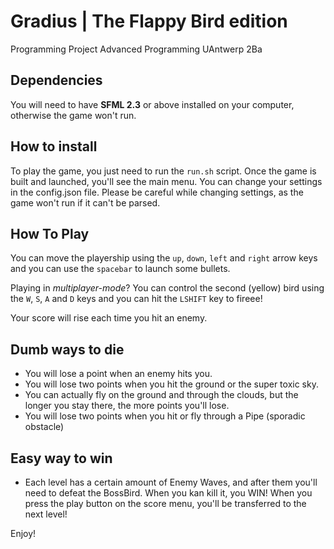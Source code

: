 # Gradius | The Flappy Bird edition
Programming Project Advanced Programming UAntwerp 2Ba

## Dependencies
You will need to have **SFML 2.3** or above installed on your computer, otherwise the game won't run. 

## How to install
To play the game, you just need to run the ```run.sh``` script. 
Once the game is built and launched, you'll see the main menu. You can change your settings in the config.json file. 
Please be careful while changing settings, as the game won't run if it can't be parsed.

## How To Play
You can move the playership using the ``up``, ``down``, ``left``  and ``right``  arrow keys
and you can use the ``spacebar`` to launch some bullets.   

Playing in *multiplayer-mode*? You can control the second (yellow)  bird using the ``W``, ``S``, ``A`` and ``D`` 
keys and you can hit the ```LSHIFT``` key to fireee!

Your score will rise each time you hit an enemy. 

## Dumb ways to die
- You will lose a point when an enemy hits you.  
- You will lose two points when you hit the ground or the super toxic sky. 
- You can actually fly on the ground and through the clouds, but 
the longer you stay there, the more points you'll lose. 
- You will lose two points when you hit or fly through a Pipe (sporadic obstacle)

## Easy way to win
- Each level has a certain amount of Enemy Waves, and after them you'll need to defeat the BossBird. When you kan kill it, you WIN! When you press the play button on the score menu, you'll be transferred to the next level!

 Enjoy!